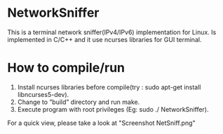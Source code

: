 NetworkSniffer
==============

This is a terminal network sniffer(IPv4/IPv6) implementation for Linux. Is implemented in C/C++ and it use ncurses libraries for GUI terminal.

How to compile/run
===================

1.    Install ncurses libraries before compile(try : sudo apt-get install libncurses5-dev).
2.    Change to ”build” directory and run make.
3.    Execute program with root privileges (Eg: sudo ./ NetworkSniffer).

For a quick view, please take a look at "Screenshot NetSniff.png"